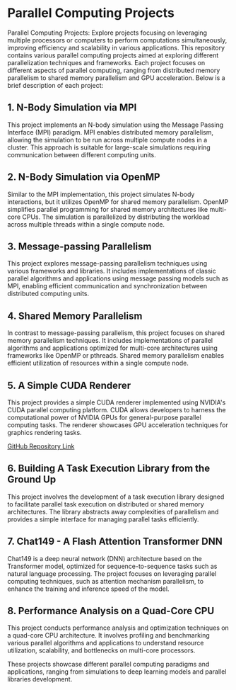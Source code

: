 # Parallel Computing Projects
Parallel Computing Projects: Explore projects focusing on leveraging multiple processors or computers to perform computations simultaneously, improving efficiency and scalability in various applications.
This repository contains various parallel computing projects aimed at exploring different parallelization techniques and frameworks. Each project focuses on different aspects of parallel computing, ranging from distributed memory parallelism to shared memory parallelism and GPU acceleration. Below is a brief description of each project:

## 1. N-Body Simulation via MPI
This project implements an N-body simulation using the Message Passing Interface (MPI) paradigm. MPI enables distributed memory parallelism, allowing the simulation to be run across multiple compute nodes in a cluster. This approach is suitable for large-scale simulations requiring communication between different computing units.

## 2. N-Body Simulation via OpenMP
Similar to the MPI implementation, this project simulates N-body interactions, but it utilizes OpenMP for shared memory parallelism. OpenMP simplifies parallel programming for shared memory architectures like multi-core CPUs. The simulation is parallelized by distributing the workload across multiple threads within a single compute node.

## 3. Message-passing Parallelism
This project explores message-passing parallelism techniques using various frameworks and libraries. It includes implementations of classic parallel algorithms and applications using message passing models such as MPI, enabling efficient communication and synchronization between distributed computing units.

## 4. Shared Memory Parallelism
In contrast to message-passing parallelism, this project focuses on shared memory parallelism techniques. It includes implementations of parallel algorithms and applications optimized for multi-core architectures using frameworks like OpenMP or pthreads. Shared memory parallelism enables efficient utilization of resources within a single compute node.

## 5. A Simple CUDA Renderer
This project provides a simple CUDA renderer implemented using NVIDIA's CUDA parallel computing platform. CUDA allows developers to harness the computational power of NVIDIA GPUs for general-purpose parallel computing tasks. The renderer showcases GPU acceleration techniques for graphics rendering tasks.

[GitHub Repository Link](https://github.com/stanford-cs149/asst3/)

## 6. Building A Task Execution Library from the Ground Up
This project involves the development of a task execution library designed to facilitate parallel task execution on distributed or shared memory architectures. The library abstracts away complexities of parallelism and provides a simple interface for managing parallel tasks efficiently.

## 7. Chat149 - A Flash Attention Transformer DNN
Chat149 is a deep neural network (DNN) architecture based on the Transformer model, optimized for sequence-to-sequence tasks such as natural language processing. The project focuses on leveraging parallel computing techniques, such as attention mechanism parallelism, to enhance the training and inference speed of the model.

## 8. Performance Analysis on a Quad-Core CPU
This project conducts performance analysis and optimization techniques on a quad-core CPU architecture. It involves profiling and benchmarking various parallel algorithms and applications to understand resource utilization, scalability, and bottlenecks on multi-core processors.

These projects showcase different parallel computing paradigms and applications, ranging from simulations to deep learning models and parallel libraries development.

